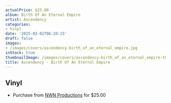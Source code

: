 ```yaml
---
actualPrice: $25.00
album: Birth Of An Eternal Empire
artist: Ascendency
categories:
- Vinyl
date: '2025-03-02T06:20:15'
draft: false
images:
- /images/covers/ascendency-birth_of_an_eternal_empire.jpg
inStock: true
thumbnailImage: /images/covers/ascendency-birth_of_an_eternal_empire-thumb.jpg
title: Ascendency - Birth Of An Eternal Empire
---
```


## Vinyl
* Purchase from [NWN Productions](http://shop.nwnprod.com/index.php?route=product/product&path=75&product_id=44862&sort=pd.name&order=ASC) for $25.00
